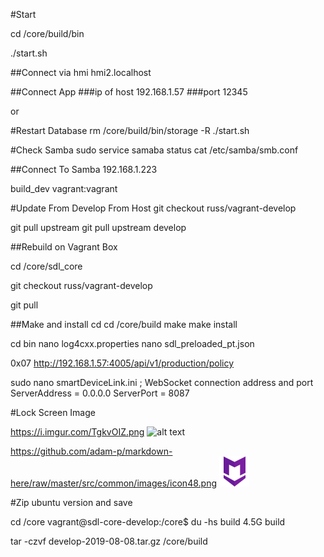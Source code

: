 #Start

cd /core/build/bin


./start.sh


##Connect via hmi
hmi2.localhost

##Connect App
###ip of host
192.168.1.57
###port
12345

or





#Restart Database
rm /core/build/bin/storage -R
./start.sh


#Check Samba
sudo service samaba status
cat /etc/samba/smb.conf 

##Connect To Samba
192.168.1.223

build_dev
vagrant:vagrant



#Update From Develop From Host
git checkout russ/vagrant-develop

git pull upstream
git pull upstream develop


##Rebuild on Vagrant Box

cd /core/sdl_core

git checkout russ/vagrant-develop

git pull


##Make and install
cd cd /core/build
make
make install

cd bin
nano log4cxx.properties
nano sdl_preloaded_pt.json

0x07
http://192.168.1.57:4005/api/v1/production/policy


sudo nano smartDeviceLink.ini
; WebSocket connection address and port
ServerAddress = 0.0.0.0
ServerPort = 8087


#Lock Screen Image

https://i.imgur.com/TgkvOIZ.png
![alt text](https://i.imgur.com/TgkvOIZ.png "Logo Title Text 1")

https://github.com/adam-p/markdown-here/raw/master/src/common/images/icon48.png
![alt text](https://github.com/adam-p/markdown-here/raw/master/src/common/images/icon48.png "Logo Title Text 1")



#Zip ubuntu version and save




cd /core
vagrant@sdl-core-develop:/core$ du -hs build
4.5G    build

tar -czvf develop-2019-08-08.tar.gz /core/build


